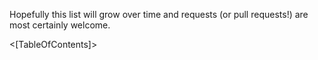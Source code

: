 <!--title:Sample Applications-->

Hopefully this list will grow over time and requests (or pull requests!) are most certainly welcome.

<[TableOfContents]>

